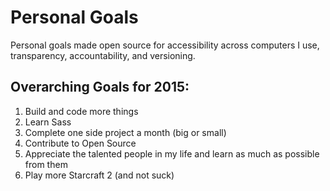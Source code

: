 Personal Goals
==============

Personal goals made open source for accessibility across computers I use, transparency, accountability, and versioning. 

## Overarching Goals for 2015: 
1. Build and code more things
2. Learn Sass
3. Complete one side project a month (big or small)
4. Contribute to Open Source
5. Appreciate the talented people in my life and learn as much as possible from them
6. Play more Starcraft 2 (and not suck)